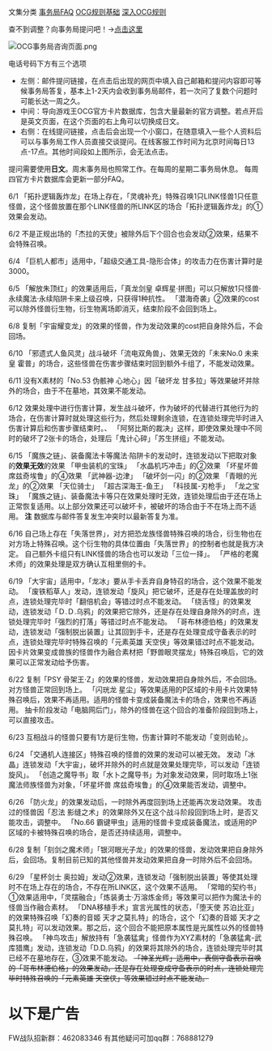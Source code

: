 文集分类
[事务局FAQ](http://www.jianshu.com/nb/10161162)
[OCG规则基础](http://www.jianshu.com/nb/10378886)
[深入OCG规则](http://www.jianshu.com/nb/3903431)

查不到调整？向事务局提问吧！→[点击这里](http://www.yugioh-card.com/japan/support/)

![OCG事务局咨询页面.png](http://upload-images.jianshu.io/upload_images/1898522-91e01ac73392218c.png?imageMogr2/auto-orient/strip%7CimageView2/2/w/1240)

电话号码下方有三个选项

- 左侧：邮件提问链接，在点击后出现的网页中填入自己邮箱和提问内容即可等候事务局答复，基本上1-2天内会收到事务局邮件，若一次问了复数个问题时可能长达一周之久。
- 中间：导向游戏王OCG官方卡片数据库，包含大量最新的官方调整。若点开后是英文页面，在这个页面的右上角可以切换成日文。
- 右侧：在线提问链接，点击后会出现一个小窗口，在随意填入一些个人资料后可以与事务局工作人员直接交谈提问。在线客服工作时间为北京时间每日13点-17点。其他时间段如上图所示，会无法点击。

提问需要使用**日文**。周末事务局也照常工作。在每周的星期二事务局休息。
每周四官方卡片数据库会更新一部分FAQ。

6/1
「拓扑逻辑轰炸龙」在场上存在，「灵魂补充」特殊召唤1只LINK怪兽1只任意怪兽，这个怪兽放置在那个LINK怪兽的所LINK区的场合「拓扑逻辑轰炸龙」的①效果会发动。

6/2
不是正规出场的「杰拉的天使」被除外后下个回合也会发动②效果，结果不会特殊召唤。

6/4
「巨机人都市」适用中，「超级交通工具-隐形合体」的攻击力在伤害计算时是3000。

6/5
「解放朱顶红」的效果适用后，「真龙剑皇 卓辉星·拼图」可以只解放1只怪兽·永续魔法·永续陷阱卡来上级召唤，只获得1种抗性。
「潜海奇袭」②效果的cost可以除外怪兽衍生物，衍生物离场即消灭，结束阶段不会回到场上。

6/8
复制「宇宙耀变龙」的效果的怪兽，作为发动效果的cost把自身除外后，不会回场。

6/10
「邪遗式人鱼风灵」战斗破坏「流电双角兽」、效果无效的「未来No.0 未来皇 霍普」的场合，这些怪兽在伤害步骤结束时回到额外卡组了，不能发动效果。

6/11
没有X素材的「No.53 伪骸神 心地心」因「破坏龙 甘多拉」等效果破坏并除外的场合，由于不在墓地，其效果不能发动。

6/12
效果处理中进行伤害计算，发生战斗破坏，作为破坏的代替进行其他行为的场合，在伤害计算时就处理这些行为，然后处理剩余连锁，在连锁处理完毕时进入伤害计算后和伤害步骤结束时。、
「阿努比斯的裁决」这样，即使效果处理中不同时的破坏了2张卡的场合，处理后「鬼计心碎」「苏生拼组」不能发动。

6/15
「魔族之链」、装备魔法卡等魔法·陷阱卡的发动时，连锁发动以下把取对象的**效果无效**的效果
「甲虫装机的宝珠」
「水晶机巧冲击」的②效果
「坏星坏兽 席兹奇埃鲁」的④效果
「武神器-边津」
「破坏剑一闪」的②效果
「青眼的光龙」的②效果
「天位骑士」
「超古深海王-鱼王」
「科技属-刃枪手」
「龙之宝珠」
「魔族之链」、装备魔法卡等只在效果处理时无效，连锁处理后由于还在场上正常恢复适用。以上部分效果还可以破坏卡，被破坏的场合由于不在场上而不适用。
**注** 数据库与邮件答复发生冲突时以最新答复为准。

6/16
自己场上存在「失落世界」，对方把恐龙族怪兽特殊召唤的场合，衍生物也在对方场上特殊召唤。这个衍生物的具体位置由「失落世界」的控制者也就是我方决定。
自己额外卡组只有LINK怪兽的场合也可以发动「三位一择」。
「严格的老魔术师」的效果处理是双方确认互相里侧的卡。

6/19
「大宇宙」适用中，「龙冰」要从手卡丢弃自身特召的场合，这个效果不能发动。
「废铁稻草人」发动，连锁发动「旋风」把它破坏，还是存在处理盖放的时点，连锁处理完毕时「翻倍机会」等错过时点不能发动。
「绕舌怪」的效果发动，连锁发动「Ｄ.Ｄ.乌鸦」的效果把它除外，还是存在处理自身除外的时点，连锁处理完毕时「强烈的打落」等错过时点不能发动。
「哥布林德伯格」的效果发动，连锁发动「强制脱出装置」让其回到手卡，还是存在处理变成守备表示的时点，连锁处理完毕时特殊召唤的「元素英雄 天空侠」等效果错过时点不能发动。
因卡片效果变成兽族的怪兽作为融合素材把「野兽眼灵摆龙」特殊召唤后，它的效果可以正常发动给予伤害。

6/22
复制「PSY 骨架王·Z」的效果的怪兽，发动效果把自身除外后，不会回场。对方怪兽正常回到场上。
「闪珖龙 星尘」等效果适用的P区域的卡用卡片效果特殊召唤后，效果不再适用。适用的怪兽卡变成装备魔法卡的场合，效果也不再适用。
抽卡阶段发动「电脑网后门」，除外的怪兽在这个回合的准备阶段回到场上，可以直接攻击。

6/23
互相战斗的怪兽只要有1方是衍生物，伤害计算时不能发动「变则齿轮」。

6/24
「交通机人连接区」特殊召唤的怪兽的效果的发动可以被无效。
发动「冰晶」连锁发动「大宇宙」，破坏并除外的时点就是效果处理完毕，可以发动「连锁旋风」。
「创造之魔导书」取「水卜之魔导书」为对象发动效果，同时取场上1张魔法师族怪兽为对象，「坏星坏兽 席兹奇埃鲁」的④效果能否发动，调整中。

6/26
「防火龙」的效果发动后，一时除外再度回到场上还能再次发动效果。
攻击过的怪兽因「忍法 影缝之术」的效果除外又在这个战斗阶段回到场上时，是否又能攻击，调整中。
「No.66 霸键甲虫」适用的怪兽卡变成装备魔法，或适用的P区域的卡被特殊召唤的场合，是否还持续适用，调整中。

6/28
复制「刻剑之魔术师」「银河眼光子龙」的效果的怪兽，发动效果把自身除外后，会回场。复制目前已知的其他怪兽并发动效果把自身一时除外后不会回场。

6/29
「星杯剑士 奥拉姆」发动②效果，连锁发动「强制脱出装置」等使其处理时不在场上存在的场合，不存在所LINK区，这个效果不适用。
「常暗的契约书」①效果适用中，「灵摆融合」「炼装勇士·万溶炼金师」等效果可以把作为魔法卡的怪兽当作融合素材。
「DNA移植手术」宣言光属性的状态，「堕天使 苏泊比亚」的效果特殊召唤「幻奏的音姬 天才之莫扎特」的场合，这个「幻奏的音姬 天才之莫扎特」可以发动效果。那之后，这个回合不能把原本属性是光属性以外的怪兽特殊召唤。
「神鸟攻击」解放持有「急袭猛禽」怪兽作为XYZ素材的「急袭猛禽-武库猎鹰」发动，连锁发动「D.D.乌鸦」的效果将其除外的场合，连锁处理完毕时其已经不在墓地存在，③效果不能发动。
~~「神圣光辉」适用中，表侧守备表示召唤的「哥布林德伯格」的效果发动，还是存在处理变成守备表示的时点，连锁处理完毕时特殊召唤的「元素英雄 天空侠」等效果错过时点不能发动。~~

# 以下是广告
FW战队招新群：462083346
有其他疑问可加qq群：768881279
